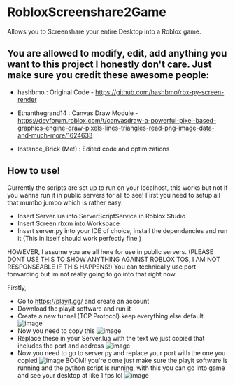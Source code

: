 # RobloxScreenshare2Game
Allows you to Screenshare your entire Desktop into a Roblox game.

You are allowed to modify, edit, add anything you want to this project I honestly don't care. Just make sure you credit these awesome people:
-
- hashbmo : Original Code - https://github.com/hashbmo/rbx-py-screen-render

- Ethanthegrand14 : Canvas Draw Module - https://devforum.roblox.com/t/canvasdraw-a-powerful-pixel-based-graphics-engine-draw-pixels-lines-triangles-read-png-image-data-and-much-more/1624633

- Instance_Brick (Me!) : Edited code and optimizations

How to use!
-
Currently the scripts are set up to run on your localhost, this works but not if you wanna run it in public servers for all to see!
First you need to setup all that mumbo jumbo which is rather easy.
- Insert Server.lua into ServerScriptService in Roblox Studio
- Insert Screen.rbxm into Workspace
- Insert server.py into your IDE of choice, install the dependancies and run it
(This in itself should work perfectly fine.)

HOWEVER, I assume you are all here for use in public servers. (PLEASE DONT USE THIS TO SHOW ANYTHING AGAINST ROBLOX TOS, I AM NOT RESPONSEABLE IF THIS HAPPENS!)
You can technically use port forwarding but im not really going to go into that right now.

Firstly,
- Go to https://playit.gg/ and create an account 
- Download the playit software and run it
- Create a new tunnel (TCP Protocol) keep everything else default.
![image](https://user-images.githubusercontent.com/94509043/234405840-cd1786d2-6bfd-4994-b40b-3597127e384d.png)
- Now you need to copy this
![image](https://user-images.githubusercontent.com/94509043/234405995-89b9fa90-6c28-4728-8fc4-8a2d738ca1cc.png)
- Replace these in your Server.lua with the text we just copied that includes the port and address
![image](https://user-images.githubusercontent.com/94509043/234406233-6c97d762-3eb7-4a15-bbdd-aa867881a8ae.png)
- Now you need to go to server.py and replace your port with the one you copied
![image](https://user-images.githubusercontent.com/94509043/234406411-6509e52f-d400-4983-b6ca-16dede6adfb5.png)
BOOM! you're done just make sure the playit software is running and the python script is running, with this you can go into game and see your desktop at like 1 fps lol
![image](https://user-images.githubusercontent.com/94509043/234406957-5c53c75f-ff0b-41d1-810e-73c49acdf2e1.png)
